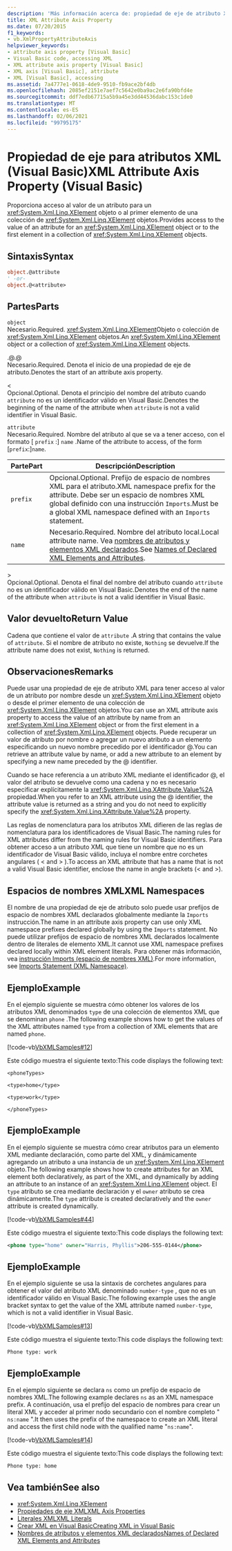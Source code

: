 ```yaml
---
description: 'Más información acerca de: propiedad de eje de atributo XML (Visual Basic)'
title: XML Attribute Axis Property
ms.date: 07/20/2015
f1_keywords:
- vb.XmlPropertyAttributeAxis
helpviewer_keywords:
- attribute axis property [Visual Basic]
- Visual Basic code, accessing XML
- XML attribute axis property [Visual Basic]
- XML axis [Visual Basic], attribute
- XML [Visual Basic], accessing
ms.assetid: 7a4777e1-0618-4de9-9510-fb9ace2bf4db
ms.openlocfilehash: 2085ef2151e7aef7c5642e0ba9ac2e6fa90bfd4e
ms.sourcegitcommit: ddf7edb67715a5b9a45e3dd44536dabc153c1de0
ms.translationtype: MT
ms.contentlocale: es-ES
ms.lasthandoff: 02/06/2021
ms.locfileid: "99795175"
---
```

# <a name="xml-attribute-axis-property-visual-basic"></a><span data-ttu-id="f3cfc-103">Propiedad de eje para atributos XML (Visual Basic)</span><span class="sxs-lookup"><span data-stu-id="f3cfc-103">XML Attribute Axis Property (Visual Basic)</span></span>

<span data-ttu-id="f3cfc-104">Proporciona acceso al valor de un atributo para un <xref:System.Xml.Linq.XElement> objeto o al primer elemento de una colección de <xref:System.Xml.Linq.XElement> objetos.</span><span class="sxs-lookup"><span data-stu-id="f3cfc-104">Provides access to the value of an attribute for an <xref:System.Xml.Linq.XElement> object or to the first element in a collection of <xref:System.Xml.Linq.XElement> objects.</span></span>  
  
## <a name="syntax"></a><span data-ttu-id="f3cfc-105">Sintaxis</span><span class="sxs-lookup"><span data-stu-id="f3cfc-105">Syntax</span></span>  
  
```vb  
object.@attribute  
' -or-  
object.@<attribute>  
```  
  
## <a name="parts"></a><span data-ttu-id="f3cfc-106">Partes</span><span class="sxs-lookup"><span data-stu-id="f3cfc-106">Parts</span></span>  

 `object`  
 <span data-ttu-id="f3cfc-107">Necesario.</span><span class="sxs-lookup"><span data-stu-id="f3cfc-107">Required.</span></span> <span data-ttu-id="f3cfc-108"><xref:System.Xml.Linq.XElement>Objeto o colección de <xref:System.Xml.Linq.XElement> objetos.</span><span class="sxs-lookup"><span data-stu-id="f3cfc-108">An <xref:System.Xml.Linq.XElement> object or a collection of <xref:System.Xml.Linq.XElement> objects.</span></span>  
  
 <span data-ttu-id="f3cfc-109">.@</span><span class="sxs-lookup"><span data-stu-id="f3cfc-109">.@</span></span>  
 <span data-ttu-id="f3cfc-110">Necesario.</span><span class="sxs-lookup"><span data-stu-id="f3cfc-110">Required.</span></span> <span data-ttu-id="f3cfc-111">Denota el inicio de una propiedad de eje de atributo.</span><span class="sxs-lookup"><span data-stu-id="f3cfc-111">Denotes the start of an attribute axis property.</span></span>  
  
 <  
 <span data-ttu-id="f3cfc-112">Opcional.</span><span class="sxs-lookup"><span data-stu-id="f3cfc-112">Optional.</span></span> <span data-ttu-id="f3cfc-113">Denota el principio del nombre del atributo cuando `attribute` no es un identificador válido en Visual Basic.</span><span class="sxs-lookup"><span data-stu-id="f3cfc-113">Denotes the beginning of the name of the attribute when `attribute` is not a valid identifier in Visual Basic.</span></span>  
  
 `attribute`  
 <span data-ttu-id="f3cfc-114">Necesario.</span><span class="sxs-lookup"><span data-stu-id="f3cfc-114">Required.</span></span> <span data-ttu-id="f3cfc-115">Nombre del atributo al que se va a tener acceso, con el formato [ `prefix` :] `name` .</span><span class="sxs-lookup"><span data-stu-id="f3cfc-115">Name of the attribute to access, of the form [`prefix`:]`name`.</span></span>  
  
|<span data-ttu-id="f3cfc-116">Parte</span><span class="sxs-lookup"><span data-stu-id="f3cfc-116">Part</span></span>|<span data-ttu-id="f3cfc-117">Descripción</span><span class="sxs-lookup"><span data-stu-id="f3cfc-117">Description</span></span>|  
|----------|-----------------|  
|`prefix`|<span data-ttu-id="f3cfc-118">Opcional.</span><span class="sxs-lookup"><span data-stu-id="f3cfc-118">Optional.</span></span> <span data-ttu-id="f3cfc-119">Prefijo de espacio de nombres XML para el atributo.</span><span class="sxs-lookup"><span data-stu-id="f3cfc-119">XML namespace prefix for the attribute.</span></span> <span data-ttu-id="f3cfc-120">Debe ser un espacio de nombres XML global definido con una instrucción `Imports`.</span><span class="sxs-lookup"><span data-stu-id="f3cfc-120">Must be a global XML namespace defined with an `Imports` statement.</span></span>|  
|`name`|<span data-ttu-id="f3cfc-121">Necesario.</span><span class="sxs-lookup"><span data-stu-id="f3cfc-121">Required.</span></span> <span data-ttu-id="f3cfc-122">Nombre del atributo local.</span><span class="sxs-lookup"><span data-stu-id="f3cfc-122">Local attribute name.</span></span> <span data-ttu-id="f3cfc-123">Vea [nombres de atributos y elementos XML declarados](../../programming-guide/language-features/xml/names-of-declared-xml-elements-and-attributes.md).</span><span class="sxs-lookup"><span data-stu-id="f3cfc-123">See [Names of Declared XML Elements and Attributes](../../programming-guide/language-features/xml/names-of-declared-xml-elements-and-attributes.md).</span></span>|  
  
 \>  
 <span data-ttu-id="f3cfc-124">Opcional.</span><span class="sxs-lookup"><span data-stu-id="f3cfc-124">Optional.</span></span> <span data-ttu-id="f3cfc-125">Denota el final del nombre del atributo cuando `attribute` no es un identificador válido en Visual Basic.</span><span class="sxs-lookup"><span data-stu-id="f3cfc-125">Denotes the end of the name of the attribute when `attribute` is not a valid identifier in Visual Basic.</span></span>  
  
## <a name="return-value"></a><span data-ttu-id="f3cfc-126">Valor devuelto</span><span class="sxs-lookup"><span data-stu-id="f3cfc-126">Return Value</span></span>  

 <span data-ttu-id="f3cfc-127">Cadena que contiene el valor de `attribute` .</span><span class="sxs-lookup"><span data-stu-id="f3cfc-127">A string that contains the value of `attribute`.</span></span> <span data-ttu-id="f3cfc-128">Si el nombre de atributo no existe, `Nothing` se devuelve.</span><span class="sxs-lookup"><span data-stu-id="f3cfc-128">If the attribute name does not exist, `Nothing` is returned.</span></span>  
  
## <a name="remarks"></a><span data-ttu-id="f3cfc-129">Observaciones</span><span class="sxs-lookup"><span data-stu-id="f3cfc-129">Remarks</span></span>  

 <span data-ttu-id="f3cfc-130">Puede usar una propiedad de eje de atributo XML para tener acceso al valor de un atributo por nombre desde un <xref:System.Xml.Linq.XElement> objeto o desde el primer elemento de una colección de <xref:System.Xml.Linq.XElement> objetos.</span><span class="sxs-lookup"><span data-stu-id="f3cfc-130">You can use an XML attribute axis property to access the value of an attribute by name from an <xref:System.Xml.Linq.XElement> object or from the first element in a collection of <xref:System.Xml.Linq.XElement> objects.</span></span> <span data-ttu-id="f3cfc-131">Puede recuperar un valor de atributo por nombre o agregar un nuevo atributo a un elemento especificando un nuevo nombre precedido por el identificador @.</span><span class="sxs-lookup"><span data-stu-id="f3cfc-131">You can retrieve an attribute value by name, or add a new attribute to an element by specifying a new name preceded by the @ identifier.</span></span>  
  
 <span data-ttu-id="f3cfc-132">Cuando se hace referencia a un atributo XML mediante el identificador @, el valor del atributo se devuelve como una cadena y no es necesario especificar explícitamente la <xref:System.Xml.Linq.XAttribute.Value%2A> propiedad.</span><span class="sxs-lookup"><span data-stu-id="f3cfc-132">When you refer to an XML attribute using the @ identifier, the attribute value is returned as a string and you do not need to explicitly specify the <xref:System.Xml.Linq.XAttribute.Value%2A> property.</span></span>  
  
 <span data-ttu-id="f3cfc-133">Las reglas de nomenclatura para los atributos XML difieren de las reglas de nomenclatura para los identificadores de Visual Basic.</span><span class="sxs-lookup"><span data-stu-id="f3cfc-133">The naming rules for XML attributes differ from the naming rules for Visual Basic identifiers.</span></span> <span data-ttu-id="f3cfc-134">Para obtener acceso a un atributo XML que tiene un nombre que no es un identificador de Visual Basic válido, incluya el nombre entre corchetes angulares ( \< and > ).</span><span class="sxs-lookup"><span data-stu-id="f3cfc-134">To access an XML attribute that has a name that is not a valid Visual Basic identifier, enclose the name in angle brackets (\< and >).</span></span>  
  
## <a name="xml-namespaces"></a><span data-ttu-id="f3cfc-135">Espacios de nombres XML</span><span class="sxs-lookup"><span data-stu-id="f3cfc-135">XML Namespaces</span></span>  

 <span data-ttu-id="f3cfc-136">El nombre de una propiedad de eje de atributo solo puede usar prefijos de espacio de nombres XML declarados globalmente mediante la `Imports` instrucción.</span><span class="sxs-lookup"><span data-stu-id="f3cfc-136">The name in an attribute axis property can use only XML namespace prefixes declared globally by using the `Imports` statement.</span></span> <span data-ttu-id="f3cfc-137">No puede utilizar prefijos de espacio de nombres XML declarados localmente dentro de literales de elemento XML.</span><span class="sxs-lookup"><span data-stu-id="f3cfc-137">It cannot use XML namespace prefixes declared locally within XML element literals.</span></span> <span data-ttu-id="f3cfc-138">Para obtener más información, vea [instrucción Imports (espacio de nombres XML)](../statements/imports-statement-xml-namespace.md).</span><span class="sxs-lookup"><span data-stu-id="f3cfc-138">For more information, see [Imports Statement (XML Namespace)](../statements/imports-statement-xml-namespace.md).</span></span>  
  
## <a name="example"></a><span data-ttu-id="f3cfc-139">Ejemplo</span><span class="sxs-lookup"><span data-stu-id="f3cfc-139">Example</span></span>  

 <span data-ttu-id="f3cfc-140">En el ejemplo siguiente se muestra cómo obtener los valores de los atributos XML denominados `type` de una colección de elementos XML que se denominan `phone` .</span><span class="sxs-lookup"><span data-stu-id="f3cfc-140">The following example shows how to get the values of the XML attributes named `type` from a collection of XML elements that are named `phone`.</span></span>  
  
 [!code-vb[VbXMLSamples#12](~/samples/snippets/visualbasic/VS_Snippets_VBCSharp/VbXMLSamples/VB/XMLSamples5.vb#12)]  
  
 <span data-ttu-id="f3cfc-141">Este código muestra el siguiente texto:</span><span class="sxs-lookup"><span data-stu-id="f3cfc-141">This code displays the following text:</span></span>  
  
 `<phoneTypes>`  
  
 `<type>home</type>`  
  
 `<type>work</type>`  
  
 `</phoneTypes>`  
  
## <a name="example"></a><span data-ttu-id="f3cfc-142">Ejemplo</span><span class="sxs-lookup"><span data-stu-id="f3cfc-142">Example</span></span>  

 <span data-ttu-id="f3cfc-143">En el ejemplo siguiente se muestra cómo crear atributos para un elemento XML mediante declaración, como parte del XML, y dinámicamente agregando un atributo a una instancia de un <xref:System.Xml.Linq.XElement> objeto.</span><span class="sxs-lookup"><span data-stu-id="f3cfc-143">The following example shows how to create attributes for an XML element both declaratively, as part of the XML, and dynamically by adding an attribute to an instance of an <xref:System.Xml.Linq.XElement> object.</span></span> <span data-ttu-id="f3cfc-144">El `type` atributo se crea mediante declaración y el `owner` atributo se crea dinámicamente.</span><span class="sxs-lookup"><span data-stu-id="f3cfc-144">The `type` attribute is created declaratively and the `owner` attribute is created dynamically.</span></span>  
  
 [!code-vb[VbXMLSamples#44](~/samples/snippets/visualbasic/VS_Snippets_VBCSharp/VbXMLSamples/VB/XMLSamples5.vb#44)]  
  
 <span data-ttu-id="f3cfc-145">Este código muestra el siguiente texto:</span><span class="sxs-lookup"><span data-stu-id="f3cfc-145">This code displays the following text:</span></span>  
  
```xml  
<phone type="home" owner="Harris, Phyllis">206-555-0144</phone>  
```  
  
## <a name="example"></a><span data-ttu-id="f3cfc-146">Ejemplo</span><span class="sxs-lookup"><span data-stu-id="f3cfc-146">Example</span></span>  

 <span data-ttu-id="f3cfc-147">En el ejemplo siguiente se usa la sintaxis de corchetes angulares para obtener el valor del atributo XML denominado `number-type` , que no es un identificador válido en Visual Basic.</span><span class="sxs-lookup"><span data-stu-id="f3cfc-147">The following example uses the angle bracket syntax to get the value of the XML attribute named `number-type`, which is not a valid identifier in Visual Basic.</span></span>  
  
 [!code-vb[VbXMLSamples#13](~/samples/snippets/visualbasic/VS_Snippets_VBCSharp/VbXMLSamples/VB/XMLSamples5.vb#13)]  
  
 <span data-ttu-id="f3cfc-148">Este código muestra el siguiente texto:</span><span class="sxs-lookup"><span data-stu-id="f3cfc-148">This code displays the following text:</span></span>  
  
 `Phone type: work`  
  
## <a name="example"></a><span data-ttu-id="f3cfc-149">Ejemplo</span><span class="sxs-lookup"><span data-stu-id="f3cfc-149">Example</span></span>  

 <span data-ttu-id="f3cfc-150">En el ejemplo siguiente se declara `ns` como un prefijo de espacio de nombres XML.</span><span class="sxs-lookup"><span data-stu-id="f3cfc-150">The following example declares `ns` as an XML namespace prefix.</span></span> <span data-ttu-id="f3cfc-151">A continuación, usa el prefijo del espacio de nombres para crear un literal XML y acceder al primer nodo secundario con el nombre completo " `ns:name` ".</span><span class="sxs-lookup"><span data-stu-id="f3cfc-151">It then uses the prefix of the namespace to create an XML literal and access the first child node with the qualified name "`ns:name`".</span></span>  
  
 [!code-vb[VbXMLSamples#14](~/samples/snippets/visualbasic/VS_Snippets_VBCSharp/VbXMLSamples/VB/XMLSamples6.vb#14)]  
  
 <span data-ttu-id="f3cfc-152">Este código muestra el siguiente texto:</span><span class="sxs-lookup"><span data-stu-id="f3cfc-152">This code displays the following text:</span></span>  
  
 `Phone type: home`  
  
## <a name="see-also"></a><span data-ttu-id="f3cfc-153">Vea también</span><span class="sxs-lookup"><span data-stu-id="f3cfc-153">See also</span></span>

- <xref:System.Xml.Linq.XElement>
- [<span data-ttu-id="f3cfc-154">Propiedades de eje XML</span><span class="sxs-lookup"><span data-stu-id="f3cfc-154">XML Axis Properties</span></span>](index.md)
- [<span data-ttu-id="f3cfc-155">Literales XML</span><span class="sxs-lookup"><span data-stu-id="f3cfc-155">XML Literals</span></span>](../xml-literals/index.md)
- [<span data-ttu-id="f3cfc-156">Crear XML en Visual Basic</span><span class="sxs-lookup"><span data-stu-id="f3cfc-156">Creating XML in Visual Basic</span></span>](../../programming-guide/language-features/xml/creating-xml.md)
- [<span data-ttu-id="f3cfc-157">Nombres de atributos y elementos XML declarados</span><span class="sxs-lookup"><span data-stu-id="f3cfc-157">Names of Declared XML Elements and Attributes</span></span>](../../programming-guide/language-features/xml/names-of-declared-xml-elements-and-attributes.md)

